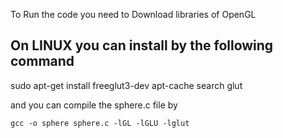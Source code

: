 To Run the code you need to Download libraries of OpenGL 
## On LINUX you can install by the following command
sudo apt-get install freeglut3-dev
apt-cache search glut


and you can compile  the sphere.c file by 
```
gcc -o sphere sphere.c -lGL -lGLU -lglut
```


